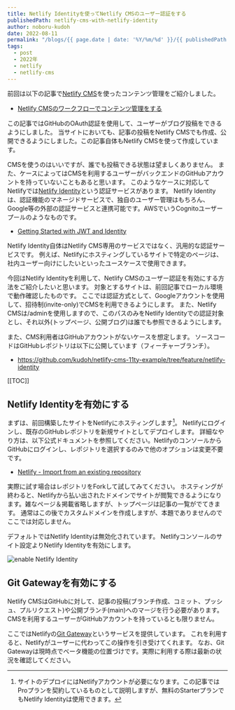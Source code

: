 ```yaml
---
title: Netlify Identityを使ってNetlify CMSのユーザー認証をする
publishedPath: netlify-cms-with-netlify-identity
author: noboru-kudoh
date: 2022-08-11
permalink: "/blogs/{{ page.date | date: '%Y/%m/%d' }}/{{ publishedPath }}/"
tags:
  - post
  - 2022年
  - netlify
  - netlify-cms
---
```

前回は以下の記事で[Netlify CMS](https://www.netlifycms.org/)を使ったコンテンツ管理をご紹介しました。

- [Netlify CMSのワークフローでコンテンツ管理をする](/blogs/2022/08/03/netlifycms-workflow-intro/)

この記事ではGitHubのOAuth認証を使用して、ユーザーがブログ投稿をできるようにしました。
当サイトにおいても、記事の投稿をNetlify CMSでも作成、公開できるようにしました。この記事自体もNetlify CMSを使って作成しています。

CMSを使うのはいいですが、誰でも投稿できる状態は望ましくありません。
また、ケースによってはCMSを利用するユーザーがバックエンドのGitHubアカウントを持っていないこともあると思います。
このようなケースに対応してNetlifyでは[Netlify Identity](https://docs.netlify.com/visitor-access/identity/)という認証サービスがあります。
Netlify Identityは、認証機能のマネージドサービスで、独自のユーザー管理はもちろん、Google等の外部の認証サービスと連携可能です。AWSでいうCognitoユーザープールのようなものです。

- [Getting Started with JWT and Identity](https://www.netlify.com/blog/2018/01/23/getting-started-with-jwt-and-identity/)

Netlify Identity自体はNetlify CMS専用のサービスではなく、汎用的な認証サービスです。
例えば、Netlifyにホスティングしているサイトで特定のページは、社内ユーザー向けにしたいといったユースケースで使用できます。

今回はNetlify Identityを利用して、Netlify CMSのユーザー認証を有効にする方法をご紹介したいと思います。
対象とするサイトは、前回記事でローカル環境で動作確認したものです。
ここでは認証方式として、Googleアカウントを使用して、招待制(invite-only)でCMSを利用できるようにします。
また、Netlify CMSは/adminを使用しますので、このパスのみをNetlify Identityでの認証対象とし、それ以外(トップページ、公開ブログ)は誰でも参照できるようにします。

また、CMS利用者はGitHubアカウントがないケースを想定します。
ソースコードはGitHubレポジトリは以下に公開しています（フィーチャーブランチ）。

- <https://github.com/kudoh/netlify-cms-11ty-example/tree/feature/netlify-identity>

[[TOC]]

## Netlify Identityを有効にする

まずは、前回構築したサイトをNetlifyにホスティングします[^1]。
Netlifyにログインし、既存のGitHubレポジトリを新規サイトとしてデプロイします。
詳細なやり方は、以下公式ドキュメントを参照してください。NetlifyのコンソールからGitHubにログインし、レポジトリを選択するのみで他のオプションは変更不要です。

- [Netlify - Import from an existing repository](https://docs.netlify.com/welcome/add-new-site/#import-from-an-existing-repository)

[^1]: サイトのデプロイにはNetlifyアカウントが必要になります。この記事ではProプランを契約しているものとして説明しますが、無料のStarterプランでもNetlify Identityは使用できます。

実際に試す場合はレポジトリをForkして試してみてください。
ホスティングが終わると、Netlifyから払い出されたドメインでサイトが閲覧できるようになります。雑なページ＆掲載省略しますが、トップページは記事の一覧がでてきます。
通常はこの後でカスタムドメインを作成しますが、本題でありませんのでここでは対応しません。

デフォルトではNetlify Identityは無効化されています。
Netlifyコンソールのサイト設定よりNetlify Identityを有効にします。

![enable Netlify Identity](https://i.gyazo.com/dc9ee4de8a07293bec1a05edf8c92405.png)

## Git Gatewayを有効にする

Netlify CMSはGitHubに対して、記事の投稿(ブランチ作成、コミット、プッシュ、プルリクエスト)や公開ブランチ(main)へのマージを行う必要があります。
CMSを利用するユーザーがGitHubアカウントを持っているとも限りません。

ここではNetlifyの[Git Gateway](https://docs.netlify.com/visitor-access/git-gateway/)というサービスを提供しています。
これを利用すると、Netlifyがユーザーに代わってこの操作を引き受けてくれます。
なお、Git Gatewayは現時点でベータ機能の位置づけです。実際に利用する際は最新の状況を確認してください。
